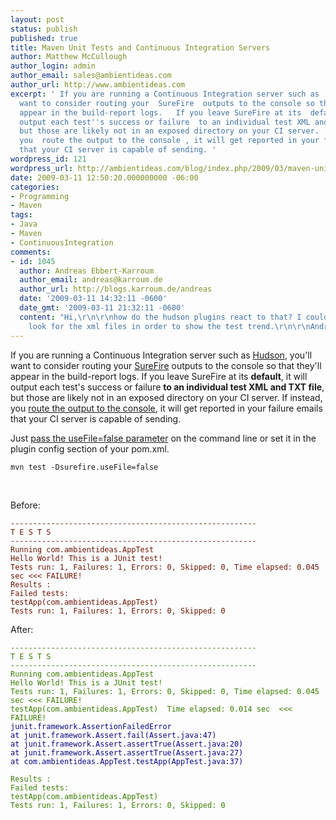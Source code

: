 ```yaml
---
layout: post
status: publish
published: true
title: Maven Unit Tests and Continuous Integration Servers
author: Matthew McCullough
author_login: admin
author_email: sales@ambientideas.com
author_url: http://www.ambientideas.com
excerpt: ' If you are running a Continuous Integration server such as  Hudson , you''ll
  want to consider routing your  SureFire  outputs to the console so that they''ll
  appear in the build-report logs.   If you leave SureFire at its  default , it will
  output each test''s success or failure  to an individual test XML and TXT file ,
  but those are likely not in an exposed directory on your CI server.   If instead,
  you  route the output to the console , it will get reported in your failure emails
  that your CI server is capable of sending. '
wordpress_id: 121
wordpress_url: http://ambientideas.com/blog/index.php/2009/03/maven-unit-tests-and-continuous-integration-servers/
date: 2009-03-11 12:50:20.000000000 -06:00
categories:
- Programming
- Maven
tags:
- Java
- Maven
- ContinuousIntegration
comments:
- id: 1045
  author: Andreas Ebbert-Karroum
  author_email: andreas@karroum.de
  author_url: http://blogs.karroum.de/andreas
  date: '2009-03-11 14:32:11 -0600'
  date_gmt: '2009-03-11 21:32:11 -0600'
  content: "Hi,\r\n\r\nhow do the hudson plugins react to that? I could imagine they
    look for the xml files in order to show the test trend.\r\n\r\nAndreas"
---
```

<p>If you are running a Continuous Integration server such as <a href="https://hudson.dev.java.net/" target="_blank">Hudson</a>, you'll want to consider routing your <a href="http://maven.apache.org/plugins/maven-surefire-plugin/" target="_blank">SureFire</a> outputs to the console so that they'll appear in the build-report logs. If you leave SureFire at its <strong>default</strong>, it will output each test's success or failure <strong>to an individual test XML and TXT file</strong>, but those are likely not in an exposed directory on your CI server. If instead, you <a href="http://maven.apache.org/plugins/maven-surefire-plugin/test-mojo.html#useFile" target="_blank">route the output to the console</a>, it will get reported in your failure emails that your CI server is capable of sending.</p>Just <a href="http://maven.apache.org/plugins/maven-surefire-plugin/test-mojo.html#useFile" target="_blank">pass the useFile=false parameter</a> on the command line or set it in the plugin config section of your pom.xml.
<pre>
<code>mvn test -Dsurefire.useFile=false</code>
</pre><br />
<p>Before:</p>
<pre>
<code><span style="color: #6C1506;">-------------------------------------------------------
T E S T S
-------------------------------------------------------
Running com.ambientideas.AppTest
Hello World! This is a JUnit test!
Tests run: 1, Failures: 1, Errors: 0, Skipped: 0, Time elapsed: 0.045 sec &lt;&lt;&lt; FAILURE!<br />Results :<br />Failed tests:<br />testApp(com.ambientideas.AppTest)<br />Tests run: 1, Failures: 1, Errors: 0, Skipped: 0</span></code>
</pre>
<p>After:</p>
<pre>
<code><span style="color: #3C7D00;">-------------------------------------------------------
T E S T S
-------------------------------------------------------
Running com.ambientideas.AppTest
Hello World! This is a JUnit test!
Tests run: 1, Failures: 1, Errors: 0, Skipped: 0, Time elapsed: 0.045 sec &lt;&lt;&lt; FAILURE!
testApp(com.ambientideas.AppTest)  Time elapsed: 0.014 sec  &lt;&lt;&lt; FAILURE!
<span style="color: #0B0581;">junit.framework.AssertionFailedError
at junit.framework.Assert.fail(Assert.java:47)
at junit.framework.Assert.assertTrue(Assert.java:20)
at junit.framework.Assert.assertTrue(Assert.java:27)
at com.ambientideas.AppTest.testApp(AppTest.java:37)</span><br /><br />Results :<br />Failed tests:<br />testApp(com.ambientideas.AppTest)<br />Tests run: 1, Failures: 1, Errors: 0, Skipped: 0<br /></span></code>
</pre>
